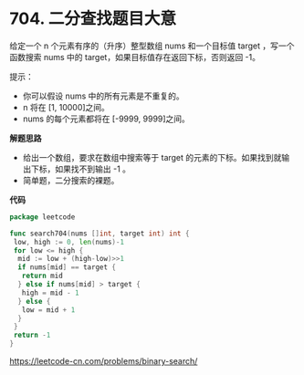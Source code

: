 # 704. 二分查找**题目大意**  

给定一个 n 个元素有序的（升序）整型数组 nums 和一个目标值 target  ，写一个函数搜索 nums 中的 target，如果目标值存在返回下标，否则返回 -1。

提示：

- 你可以假设 nums 中的所有元素是不重复的。
- n 将在 [1, 10000]之间。
- nums 的每个元素都将在 [-9999, 9999]之间。

**解题思路**  

- 给出一个数组，要求在数组中搜索等于 target 的元素的下标。如果找到就输出下标，如果找不到输出 -1 。
- 简单题，二分搜索的裸题。

**代码**  

```go
package leetcode

func search704(nums []int, target int) int {
 low, high := 0, len(nums)-1
 for low <= high {
  mid := low + (high-low)>>1
  if nums[mid] == target {
   return mid
  } else if nums[mid] > target {
   high = mid - 1
  } else {
   low = mid + 1
  }
 }
 return -1
}
```

https://leetcode-cn.com/problems/binary-search/
